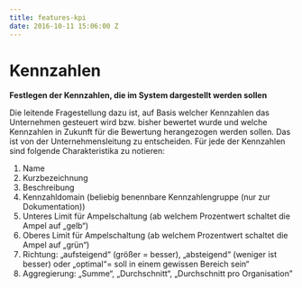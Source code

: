 ```yaml
---
title: features-kpi
date: 2016-10-11 15:06:00 Z
---
```


# Kennzahlen

**Festlegen der Kennzahlen, die im System dargestellt werden sollen**

Die leitende Fragestellung dazu ist, auf Basis welcher Kennzahlen das Unternehmen gesteuert wird bzw. bisher bewertet wurde und welche Kennzahlen in Zukunft für die Bewertung herangezogen werden sollen. Das ist von der Unternehmensleitung zu entscheiden. Für jede der Kennzahlen sind folgende Charakteristika zu notieren:

1. Name
2. Kurzbezeichnung
3. Beschreibung
4. Kennzahldomain (beliebig benennbare Kennzahlengruppe (nur zur Dokumentation))
5. Unteres Limit für Ampelschaltung (ab welchem Prozentwert schaltet die Ampel auf „gelb“)
6. Oberes Limit für Ampelschaltung (ab welchem Prozentwert schaltet die Ampel auf „grün“)
7. Richtung: „aufsteigend“ (größer = besser), „absteigend“ (weniger ist besser) oder „optimal“= soll in einem gewissen Bereich sein“
8. Aggregierung: „Summe“, „Durchschnitt“, „Durchschnitt pro Organisation”
